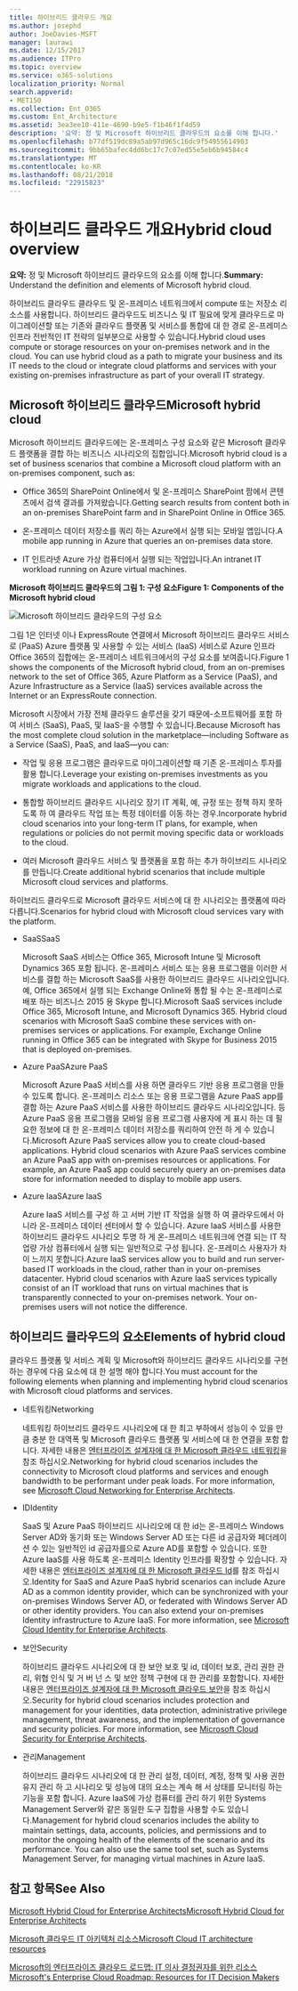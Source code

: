 ```yaml
---
title: 하이브리드 클라우드 개요
ms.author: josephd
author: JoeDavies-MSFT
manager: laurawi
ms.date: 12/15/2017
ms.audience: ITPro
ms.topic: overview
ms.service: o365-solutions
localization_priority: Normal
search.appverid:
- MET150
ms.collection: Ent_O365
ms.custom: Ent_Architecture
ms.assetid: 3ea3ee10-411e-4690-b9e5-f1b46f1f4d59
description: '요약: 정 및 Microsoft 하이브리드 클라우드의 요소를 이해 합니다.'
ms.openlocfilehash: b77df519dc89a5ab97d965c16dc9f54955614903
ms.sourcegitcommit: 9bb65bafec4dd6bc17c7c07ed55e5eb6b94584c4
ms.translationtype: MT
ms.contentlocale: ko-KR
ms.lasthandoff: 08/21/2018
ms.locfileid: "22915823"
---
```

# <a name="hybrid-cloud-overview"></a><span data-ttu-id="274b6-103">하이브리드 클라우드 개요</span><span class="sxs-lookup"><span data-stu-id="274b6-103">Hybrid cloud overview</span></span>

 <span data-ttu-id="274b6-104">**요약:** 정 및 Microsoft 하이브리드 클라우드의 요소를 이해 합니다.</span><span class="sxs-lookup"><span data-stu-id="274b6-104">**Summary:** Understand the definition and elements of Microsoft hybrid cloud.</span></span>
  
<span data-ttu-id="274b6-p101">하이브리드 클라우드 클라우드 및 온-프레미스 네트워크에서 compute 또는 저장소 리소스를 사용합니다. 하이브리드 클라우드도 비즈니스 및 IT 필요에 맞게 클라우드로 마이그레이션할 또는 기존와 클라우드 플랫폼 및 서비스를 통합에 대 한 경로 온-프레미스 인프라 전반적인 IT 전략의 일부분으로 사용할 수 있습니다.</span><span class="sxs-lookup"><span data-stu-id="274b6-p101">Hybrid cloud uses compute or storage resources on your on-premises network and in the cloud. You can use hybrid cloud as a path to migrate your business and its IT needs to the cloud or integrate cloud platforms and services with your existing on-premises infrastructure as part of your overall IT strategy.</span></span>
  
## <a name="microsoft-hybrid-cloud"></a><span data-ttu-id="274b6-107">Microsoft 하이브리드 클라우드</span><span class="sxs-lookup"><span data-stu-id="274b6-107">Microsoft hybrid cloud</span></span>

<span data-ttu-id="274b6-108">Microsoft 하이브리드 클라우드에는 온-프레미스 구성 요소와 같은 Microsoft 클라우드 플랫폼을 결합 하는 비즈니스 시나리오의 집합입니다.</span><span class="sxs-lookup"><span data-stu-id="274b6-108">Microsoft hybrid cloud is a set of business scenarios that combine a Microsoft cloud platform with an on-premises component, such as:</span></span> 
  
- <span data-ttu-id="274b6-109">Office 365의 SharePoint Online에서 및 온-프레미스 SharePoint 팜에서 콘텐츠에서 검색 결과를 가져왔습니다.</span><span class="sxs-lookup"><span data-stu-id="274b6-109">Getting search results from content both in an on-premises SharePoint farm and in SharePoint Online in Office 365.</span></span>
    
- <span data-ttu-id="274b6-110">온-프레미스 데이터 저장소를 쿼리 하는 Azure에서 실행 되는 모바일 앱입니다.</span><span class="sxs-lookup"><span data-stu-id="274b6-110">A mobile app running in Azure that queries an on-premises data store.</span></span>
    
- <span data-ttu-id="274b6-111">IT 인트라넷 Azure 가상 컴퓨터에서 실행 되는 작업입니다.</span><span class="sxs-lookup"><span data-stu-id="274b6-111">An intranet IT workload running on Azure virtual machines.</span></span>
    
<span data-ttu-id="274b6-112">**Microsoft 하이브리드 클라우드의 그림 1: 구성 요소**</span><span class="sxs-lookup"><span data-stu-id="274b6-112">**Figure 1: Components of the Microsoft hybrid cloud**</span></span>

![Microsoft 하이브리드 클라우드의 구성 요소](media/Hybrid-Poster/MS-Hybrid-Cloud.png)
  
<span data-ttu-id="274b6-114">그림 1은 인터넷 이나 ExpressRoute 연결에서 Microsoft 하이브리드 클라우드 서비스로 (PaaS) Azure 플랫폼 및 사용할 수 있는 서비스 (IaaS) 서비스로 Azure 인프라 Office 365의 집합에는 온-프레미스 네트워크에서의 구성 요소를 보여줍니다.</span><span class="sxs-lookup"><span data-stu-id="274b6-114">Figure 1 shows the components of the Microsoft hybrid cloud, from an on-premises network to the set of Office 365, Azure Platform as a Service (PaaS), and Azure Infrastructure as a Service (IaaS) services available across the Internet or an ExpressRoute connection.</span></span>
  
<span data-ttu-id="274b6-115">Microsoft 시장에서 가장 전체 클라우드 솔루션을 갖기 때문에-소프트웨어를 포함 하 여 서비스 (SaaS), PaaS, 및 IaaS-을 수행할 수 있습니다.</span><span class="sxs-lookup"><span data-stu-id="274b6-115">Because Microsoft has the most complete cloud solution in the marketplace—including Software as a Service (SaaS), PaaS, and IaaS—you can:</span></span>
  
- <span data-ttu-id="274b6-116">작업 및 응용 프로그램은 클라우드로 마이그레이션할 때 기존 온-프레미스 투자를 활용 합니다.</span><span class="sxs-lookup"><span data-stu-id="274b6-116">Leverage your existing on-premises investments as you migrate workloads and applications to the cloud.</span></span>
    
- <span data-ttu-id="274b6-117">통합할 하이브리드 클라우드 시나리오 장기 IT 계획, 예, 규정 또는 정책 하지 못하도록 하 여 클라우드 작업 또는 특정 데이터를 이동 하는 경우.</span><span class="sxs-lookup"><span data-stu-id="274b6-117">Incorporate hybrid cloud scenarios into your long-term IT plans, for example, when regulations or policies do not permit moving specific data or workloads to the cloud.</span></span>
    
- <span data-ttu-id="274b6-118">여러 Microsoft 클라우드 서비스 및 플랫폼을 포함 하는 추가 하이브리드 시나리오를 만듭니다.</span><span class="sxs-lookup"><span data-stu-id="274b6-118">Create additional hybrid scenarios that include multiple Microsoft cloud services and platforms.</span></span>
    
<span data-ttu-id="274b6-119">하이브리드 클라우드로 Microsoft 클라우드 서비스에 대 한 시나리오는 플랫폼에 따라 다릅니다.</span><span class="sxs-lookup"><span data-stu-id="274b6-119">Scenarios for hybrid cloud with Microsoft cloud services vary with the platform.</span></span>
  
- <span data-ttu-id="274b6-120">SaaS</span><span class="sxs-lookup"><span data-stu-id="274b6-120">SaaS</span></span>
    
    <span data-ttu-id="274b6-p102">Microsoft SaaS 서비스는 Office 365, Microsoft Intune 및 Microsoft Dynamics 365 포함 됩니다. 온-프레미스 서비스 또는 응용 프로그램을 이러한 서비스를 결합 하는 Microsoft SaaS를 사용한 하이브리드 클라우드 시나리오입니다. 예, Office 365에서 실행 되는 Exchange Online와 통합 될 수는 온-프레미스로 배포 하는 비즈니스 2015 용 Skype 합니다.</span><span class="sxs-lookup"><span data-stu-id="274b6-p102">Microsoft SaaS services include Office 365, Microsoft Intune, and Microsoft Dynamics 365. Hybrid cloud scenarios with Microsoft SaaS combine these services with on-premises services or applications. For example, Exchange Online running in Office 365 can be integrated with Skype for Business 2015 that is deployed on-premises.</span></span>
    
- <span data-ttu-id="274b6-124">Azure PaaS</span><span class="sxs-lookup"><span data-stu-id="274b6-124">Azure PaaS</span></span>
    
    <span data-ttu-id="274b6-p103">Microsoft Azure PaaS 서비스를 사용 하면 클라우드 기반 응용 프로그램을 만들 수 있도록 합니다. 온-프레미스 리소스 또는 응용 프로그램을 Azure PaaS app를 결합 하는 Azure PaaS 서비스를 사용한 하이브리드 클라우드 시나리오입니다. 등 Azure PaaS 응용 프로그램을 모바일 응용 프로그램 사용자에 게 표시 하는 데 필요한 정보에 대 한 온-프레미스 데이터 저장소를 쿼리하여 안전 하 게 수 있습니다.</span><span class="sxs-lookup"><span data-stu-id="274b6-p103">Microsoft Azure PaaS services allow you to create cloud-based applications. Hybrid cloud scenarios with Azure PaaS services combine an Azure PaaS app with on-premises resources or applications. For example, an Azure PaaS app could securely query an on-premises data store for information needed to display to mobile app users.</span></span>
    
- <span data-ttu-id="274b6-128">Azure IaaS</span><span class="sxs-lookup"><span data-stu-id="274b6-128">Azure IaaS</span></span>
    
    <span data-ttu-id="274b6-p104">Azure IaaS 서비스를 구성 하 고 서버 기반 IT 작업을 실행 하 여 클라우드에서 아니라 온-프레미스 데이터 센터에서 할 수 있습니다. Azure IaaS 서비스를 사용한 하이브리드 클라우드 시나리오 투명 하 게 온-프레미스 네트워크에 연결 되는 IT 작업량 가상 컴퓨터에서 실행 되는 일반적으로 구성 됩니다. 온-프레미스 사용자가 차이 느끼지 못합니다.</span><span class="sxs-lookup"><span data-stu-id="274b6-p104">Azure IaaS services allow you to build and run server-based IT workloads in the cloud, rather than in your on-premises datacenter. Hybrid cloud scenarios with Azure IaaS services typically consist of an IT workload that runs on virtual machines that is transparently connected to your on-premises network. Your on-premises users will not notice the difference.</span></span>
    
## <a name="elements-of-hybrid-cloud"></a><span data-ttu-id="274b6-132">하이브리드 클라우드의 요소</span><span class="sxs-lookup"><span data-stu-id="274b6-132">Elements of hybrid cloud</span></span>

<span data-ttu-id="274b6-133">클라우드 플랫폼 및 서비스 계획 및 Microsoft와 하이브리드 클라우드 시나리오를 구현 하는 경우에 다음 요소에 대 한 설명 해야 합니다.</span><span class="sxs-lookup"><span data-stu-id="274b6-133">You must account for the following elements when planning and implementing hybrid cloud scenarios with Microsoft cloud platforms and services.</span></span>
  
- <span data-ttu-id="274b6-134">네트워킹</span><span class="sxs-lookup"><span data-stu-id="274b6-134">Networking</span></span>
    
    <span data-ttu-id="274b6-p105">네트워킹 하이브리드 클라우드 시나리오에 대 한 최고 부하에서 성능이 수 있을 만큼 충분 한 대역폭 및 Microsoft 클라우드 플랫폼 및 서비스에 대 한 연결을 포함 합니다. 자세한 내용은 [엔터프라이즈 설계자에 대 한 Microsoft 클라우드 네트워킹](microsoft-cloud-networking-for-enterprise-architects.md)을 참조 하십시오.</span><span class="sxs-lookup"><span data-stu-id="274b6-p105">Networking for hybrid cloud scenarios includes the connectivity to Microsoft cloud platforms and services and enough bandwidth to be performant under peak loads. For more information, see [Microsoft Cloud Networking for Enterprise Architects](microsoft-cloud-networking-for-enterprise-architects.md).</span></span>
    
- <span data-ttu-id="274b6-137">ID</span><span class="sxs-lookup"><span data-stu-id="274b6-137">Identity</span></span>
    
    <span data-ttu-id="274b6-p106">SaaS 및 Azure PaaS 하이브리드 시나리오에 대 한 id는 온-프레미스 Windows Server AD와 동기화 또는 Windows Server AD 또는 다른 id 공급자와 페더레이션 수 있는 일반적인 id 공급자를으로 Azure AD를 포함할 수 있습니다. 또한 Azure IaaS를 사용 하도록 온-프레미스 Identity 인프라를 확장할 수 있습니다. 자세한 내용은 [엔터프라이즈 설계자에 대 한 Microsoft 클라우드 Id](microsoft-cloud-it-architecture-resources.md#identity)를 참조 하십시오.</span><span class="sxs-lookup"><span data-stu-id="274b6-p106">Identity for SaaS and Azure PaaS hybrid scenarios can include Azure AD as a common identity provider, which can be synchronized with your on-premises Windows Server AD, or federated with Windows Server AD or other identity providers. You can also extend your on-premises Identity infrastructure to Azure IaaS. For more information, see [Microsoft Cloud Identity for Enterprise Architects](microsoft-cloud-it-architecture-resources.md#identity).</span></span>
    
- <span data-ttu-id="274b6-141">보안</span><span class="sxs-lookup"><span data-stu-id="274b6-141">Security</span></span>
    
    <span data-ttu-id="274b6-p107">하이브리드 클라우드 시나리오에 대 한 보안 보호 및 id, 데이터 보호, 관리 권한 관리, 위협 인식 및 거 버 넌 스 및 보안 정책 구현에 대 한 관리를 포함합니다. 자세한 내용은 [엔터프라이즈 설계자에 대 한 Microsoft 클라우드 보안](https://technet.microsoft.com/library/dn919927.aspx#security)을 참조 하십시오.</span><span class="sxs-lookup"><span data-stu-id="274b6-p107">Security for hybrid cloud scenarios includes protection and management for your identities, data protection, administrative privilege management, threat awareness, and the implementation of governance and security policies. For more information, see [Microsoft Cloud Security for Enterprise Architects](https://technet.microsoft.com/library/dn919927.aspx#security).</span></span>
    
- <span data-ttu-id="274b6-144">관리</span><span class="sxs-lookup"><span data-stu-id="274b6-144">Management</span></span>
    
    <span data-ttu-id="274b6-p108">하이브리드 클라우드 시나리오에 대 한 관리 설정, 데이터, 계정, 정책 및 사용 권한 유지 관리 하 고 시나리오 및 성능에 대의 요소는 계속 해 서 상태를 모니터링 하는 기능을 포함 합니다. Azure IaaS에 가상 컴퓨터를 관리 하기 위한 Systems Management Server와 같은 동일한 도구 집합을 사용할 수도 있습니다.</span><span class="sxs-lookup"><span data-stu-id="274b6-p108">Management for hybrid cloud scenarios includes the ability to maintain settings, data, accounts, policies, and permissions and to monitor the ongoing health of the elements of the scenario and its performance. You can also use the same tool set, such as Systems Management Server, for managing virtual machines in Azure IaaS.</span></span>
    
## <a name="see-also"></a><span data-ttu-id="274b6-147">참고 항목</span><span class="sxs-lookup"><span data-stu-id="274b6-147">See Also</span></span>

[<span data-ttu-id="274b6-148">Microsoft Hybrid Cloud for Enterprise Architects</span><span class="sxs-lookup"><span data-stu-id="274b6-148">Microsoft Hybrid Cloud for Enterprise Architects</span></span>](microsoft-hybrid-cloud-for-enterprise-architects.md)
  
[<span data-ttu-id="274b6-149">Microsoft 클라우드 IT 아키텍처 리소스</span><span class="sxs-lookup"><span data-stu-id="274b6-149">Microsoft Cloud IT architecture resources</span></span>](microsoft-cloud-it-architecture-resources.md)

[<span data-ttu-id="274b6-150">Microsoft의 엔터프라이즈 클라우드 로드맵: IT 의사 결정권자를 위한 리소스</span><span class="sxs-lookup"><span data-stu-id="274b6-150">Microsoft's Enterprise Cloud Roadmap: Resources for IT Decision Makers</span></span>](https://sway.com/FJ2xsyWtkJc2taRD)
 


